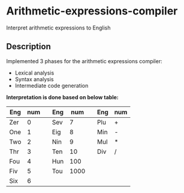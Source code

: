# Arithmetic-expressions-compiler
Interpret arithmetic expressions to English


## Description
Implemented 3 phases for the arithmetic expressions compiler:
- Lexical analysis
- Syntax analysis
- Intermediate code generation

**Interpretation is done based on below table:**

Eng | num |   | Eng |  num   |   | Eng | num
--- | --- | - | --- | -----  | - | --- | ---
Zer |  0  |   | Sev |    7   |   | Plu |  +
One |  1  |   | Eig |    8   |   | Min |  - 
Two |  2  |   | Nin |    9   |   | Mul |  * 
Thr |  3  |   | Ten |   10   |   | Div |  / 
Fou |  4  |   | Hun |  100   |   |     |   
Fiv |  5  |   | Tou | 1000   |   |     |   
Six |  6  |   |     |        |   |     |     
